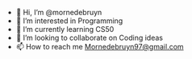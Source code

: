 - 👋 Hi, I’m @mornedebruyn
- 👀 I’m interested in Programming
- 🌱 I’m currently learning CS50
- 💞️ I’m looking to collaborate on Coding ideas
- 📫 How to reach me Mornedebruyn97@gmail.com

<!---
mornedebruyn/mornedebruyn is a ✨ special ✨ repository because its `README.md` (this file) appears on your GitHub profile.
You can click the Preview link to take a look at your changes.
--->
